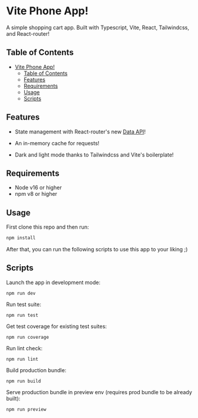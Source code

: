 # Vite Phone App!

A simple shopping cart app. Built with Typescript, Vite, React, Tailwindcss, and React-router!

## Table of Contents
- [Vite Phone App!](#vite-phone-app)
  - [Table of Contents](#table-of-contents)
  - [Features](#features)
  - [Requirements](#requirements)
  - [Usage](#usage)
  - [Scripts](#scripts)

## Features
- State management with React-router's new [Data API](https://reactrouter.com/en/main/start/overview)!

- An in-memory cache for requests!

- Dark and light mode thanks to Tailwindcss and Vite's boilerplate!

## Requirements
- Node v16 or higher
- npm v8 or higher

## Usage
First clone this repo and then run:
```bash
npm install
```
After that, you can run the following scripts to use this app to your liking ;)

## Scripts
Launch the app in development mode:
```
npm run dev
```
Run test suite:
```
npm run test
```
Get test coverage for existing test suites:
```
npm run coverage
```
Run lint check:
```
npm run lint
```
Build production bundle:
```
npm run build
```
Serve production bundle in preview env (requires prod bundle to be already built):
```
npm run preview
```

